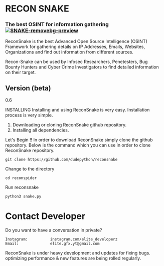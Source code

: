 # RECON SNAKE

### The best OSINT for information gathering<a href="https://imgbb.com/"><img src="https://i.ibb.co/ct29VRp/SNAKE-removebg-preview.png" alt="SNAKE-removebg-preview" border="0"></a>

ReconSnake is the best Advanced Open Source Intelligence (OSINT) Framework for gathering details on IP Addresses, Emails, Websites, Organizations and find out information from different sources.

Recon-Snake can be used by Infosec Researchers, Penetesters, Bug Bounty Hunters and Cyber Crime Investigators to find detailed information on their target.

## Version (beta)
0.6

INSTALLING
Installing and using ReconSnake is very easy. Installation process is very simple.

1. Downloading or cloning ReconSnake github repository.
2. Installing all dependencies.

Let's Begin !!
In order to download ReconSnake simply clone the github repository. Below is the command which you can use in order to clone ReconSnake repository.
```
git clone https://github.com/dudepython/reconsnake
```
Change to the directory
```
cd reconspider
```
Run reconsnake
```
python3 snake.py
```

# Contact Developer

Do you want to have a conversation in private?

    Instagram:          instagram.com/elite_developerz
    Email:              elite.gfx.yt@gmail.com
ReconSnake is under heavy development and updates for fixing bugs. optimizing performance & new features are being rolled regularly.

